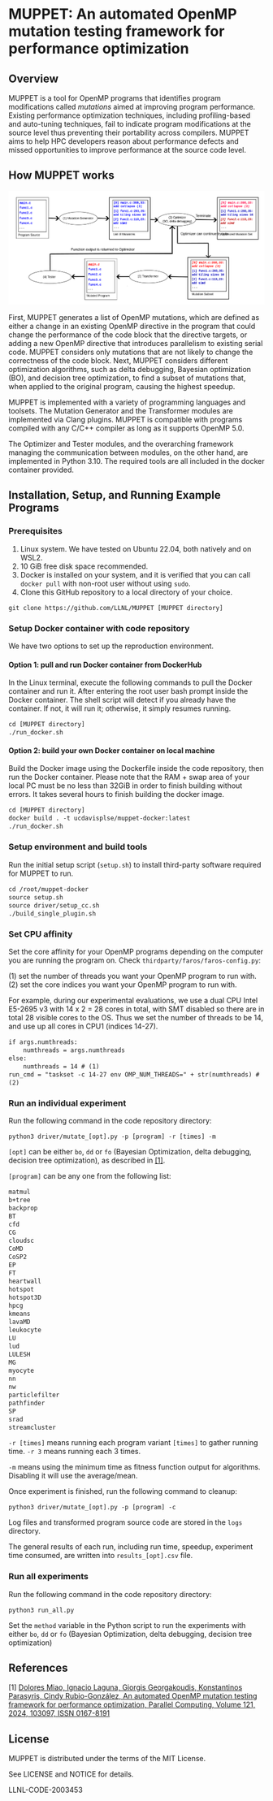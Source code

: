 # MUPPET: An automated OpenMP mutation testing framework for performance optimization

## Overview

MUPPET is a tool for OpenMP programs that identifies program modifications
called *mutations* aimed at improving program performance. Existing performance
optimization techniques, including profiling-based and auto-tuning techniques,
fail to indicate program modifications at the source level thus preventing their
portability across compilers. MUPPET aims to help HPC developers reason about
performance defects and missed opportunities to improve performance at the
source code level. 

## How MUPPET works

![MUPPET workflow.](./overview.svg)

First, MUPPET generates a list of OpenMP mutations, which are defined as either
a change in an existing OpenMP directive in the program that could change the
performance of the code block that the directive targets, or adding a new OpenMP
directive that introduces parallelism to existing serial code. MUPPET considers
only mutations that are not likely to change the correctness of the code block.
Next, MUPPET considers different optimization algorithms, such as delta
debugging, Bayesian optimization (BO), and decision tree optimization, to find a
subset of mutations that, when applied to the original program, causing the
highest speedup.

MUPPET is implemented with a variety of programming languages and toolsets. The
Mutation Generator and the Transformer modules are implemented via Clang
plugins. MUPPET is compatible with programs compiled with any C/C++ compiler as
long as it supports OpenMP 5.0.

The Optimizer and Tester modules, and the overarching framework managing the
communication between modules, on the other hand, are implemented in Python
3.10. The required tools are all included in the docker container provided.

## Installation, Setup, and Running Example Programs

### Prerequisites

1. Linux system. We have tested on Ubuntu 22.04, both natively and on WSL2.
2. 10 GiB free disk space recommended.
3. Docker is installed on your system, and it is verified that you can call
   `docker pull` with non-root user without using `sudo`.
4. Clone this GitHub repository to a local directory of your choice.

```
git clone https://github.com/LLNL/MUPPET [MUPPET directory]
```

### Setup Docker container with code repository

We have two options to set up the reproduction environment.

#### Option 1: pull and run Docker container from DockerHub

In the Linux terminal, execute the following commands to pull the Docker
container and run it. After entering the root user bash prompt inside the Docker
container. The shell script will detect if you already have the container. If
not, it will run it; otherwise, it simply resumes running.

```
cd [MUPPET directory]
./run_docker.sh
```

#### Option 2: build your own Docker container on local machine

Build the Docker image using the Dockerfile inside the code repository, then run
the Docker container. Please note that the RAM + swap area of your local PC must
be no less than 32GiB in order to finish building without errors. It takes
several hours to finish building the docker image.

```
cd [MUPPET directory]
docker build . -t ucdavisplse/muppet-docker:latest
./run_docker.sh
```

### Setup environment and build tools

Run the initial setup script (`setup.sh`) to install third-party software
required for MUPPET to run.

```
cd /root/muppet-docker
source setup.sh
source driver/setup_cc.sh
./build_single_plugin.sh
```

### Set CPU affinity

Set the core affinity for your OpenMP programs depending on the computer you
are running the program on. Check `thirdparty/faros/faros-config.py`:

(1) set the number of threads you want your OpenMP program to run with. \
(2) set the core indices you want your OpenMP program to run with.

For example, during our experimental evaluations, we use a dual CPU Intel
E5-2695 v3 with 14 x 2 = 28 cores in total, with SMT disabled so there are in total
28 visible cores to the OS. Thus we set the number of threads to be
14, and use up all cores in CPU1 (indices 14-27).

```
if args.numthreads:
    numthreads = args.numthreads
else:
    numthreads = 14 # (1)
run_cmd = "taskset -c 14-27 env OMP_NUM_THREADS=" + str(numthreads) # (2)
```

### Run an individual experiment

Run the following command in the code repository directory:

```
python3 driver/mutate_[opt].py -p [program] -r [times] -m
```

`[opt]` can be either `bo`, `dd` or `fo` (Bayesian Optimization, delta
debugging, decision tree optimization), as described in [[1]](#1).

`[program]` can be any one from the following list:

```
matmul
b+tree
backprop
BT
cfd
CG
cloudsc
CoMD
CoSP2
EP
FT
heartwall
hotspot
hotspot3D
hpcg
kmeans
lavaMD
leukocyte
LU
lud
LULESH
MG
myocyte
nn
nw
particlefilter
pathfinder
SP
srad
streamcluster
```

`-r [times]` means running each program variant `[times]` to gather running
time. `-r 3` means running each 3 times.

`-m` means using the minimum time as fitness function output for algorithms.
Disabling it will use the average/mean.

Once experiment is finished, run the following command to cleanup:

```
python3 driver/mutate_[opt].py -p [program] -c
```

Log files and transformed program source code are stored in the `logs`
directory. 

The general results of each run, including run time, speedup, experiment time
consumed, are written into `results_[opt].csv` file.

### Run all experiments

Run the following command in the code repository directory:

```
python3 run_all.py
```

Set the `method` variable in the Python script to run the experiments with
either `bo`, `dd` or `fo` (Bayesian Optimization, delta debugging, decision tree
optimization)

## References

<a id="1">[1]</a> 
[Dolores Miao, Ignacio Laguna, Giorgis Georgakoudis, Konstantinos
Parasyris, Cindy Rubio-González, An automated OpenMP mutation testing framework
for performance optimization, Parallel Computing, Volume 121, 2024, 103097, ISSN
0167-8191](muppet.bib)

## License

MUPPET is distributed under the terms of the MIT License.

See LICENSE and NOTICE for details.

LLNL-CODE-2003453
